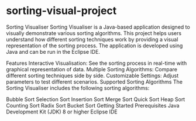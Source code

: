 # sorting-visual-project
Sorting Visualiser Sorting Visualiser is a Java-based application designed to visually demonstrate various sorting algorithms. This project helps users understand how different sorting techniques work by providing a visual representation of the sorting process. The application is developed using Java and can be run in the Eclipse IDE.



Features Interactive Visualisation: See the sorting process in real-time with graphical representation of data.
Multiple Sorting Algorithms: Compare different sorting techniques side by side.
Customizable Settings: Adjust parameters to test different scenarios.
Supported Sorting Algorithms
The Sorting Visualiser includes the following sorting algorithms:

Bubble Sort
Selection Sort
Insertion Sort
Merge Sort
Quick Sort
Heap Sort
Counting Sort
Radix Sort
Bucket Sort
Getting Started
Prerequisites
Java Development Kit (JDK) 8 or higher
Eclipse IDE
